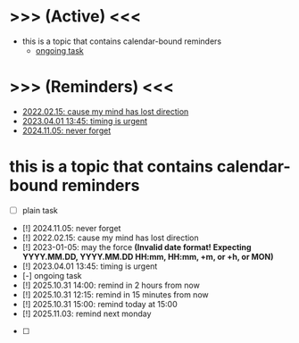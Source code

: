 # >>> (Active) <<<
- this is a topic that contains calendar-bound reminders
    - [ongoing task](main.md#L16)

# >>> (Reminders) <<<
- [2022.02.15: cause my mind has lost direction](main.md#L13)
- [2023.04.01 13:45: timing is urgent](main.md#L15)
- [2024.11.05: never forget](main.md#L12)

# this is a topic that contains calendar-bound reminders
- [ ] plain task
- [!] 2024.11.05: never forget
- [!] 2022.02.15: cause my mind has lost direction
- [!] 2023-01-05: may the force **(Invalid date format! Expecting YYYY.MM.DD, YYYY.MM.DD HH:mm, HH:mm, +<N>m, or +<N>h, or MON)**
- [!] 2023.04.01 13:45: timing is urgent
- [-] ongoing task
- [!] 2025.10.31 14:00: remind in 2 hours from now
- [!] 2025.10.31 12:15: remind in 15 minutes from now
- [!] 2025.10.31 15:00: remind today at 15:00
- [!] 2025.11.03: remind next monday
- [ ] 
